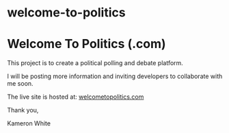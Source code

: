 # welcome-to-politics

# Welcome To Politics (.com)

This project is to create a political polling and debate platform.

I will be posting more information and inviting developers to collaborate with me soon.

The live site is hosted at: [welcometopolitics.com](http://www.welcometopolitics.com)



Thank you,

Kameron White
